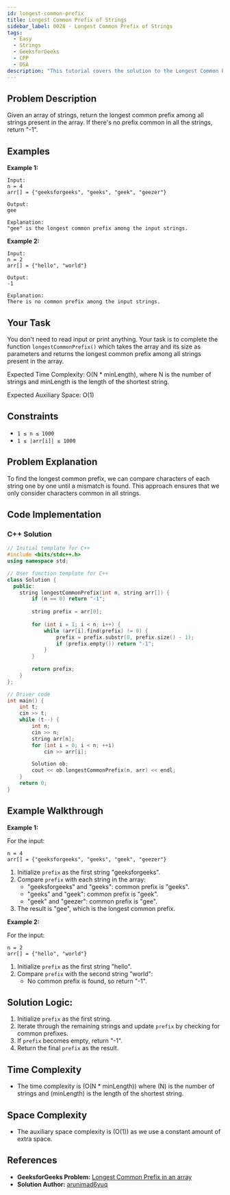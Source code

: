 ```yaml
---
id: longest-common-prefix
title: Longest Common Prefix of Strings
sidebar_label: 0028 - Longest Common Prefix of Strings
tags:
  - Easy
  - Strings
  - GeeksforGeeks
  - CPP
  - DSA
description: "This tutorial covers the solution to the Longest Common Prefix problem from the GeeksforGeeks website, featuring implementations in C++."
---
```

## Problem Description

Given an array of strings, return the longest common prefix among all strings present in the array. If there's no prefix common in all the strings, return "-1".

## Examples

**Example 1:**

```
Input:
n = 4
arr[] = {"geeksforgeeks", "geeks", "geek", "geezer"}

Output:
gee

Explanation:
"gee" is the longest common prefix among the input strings.
```

**Example 2:**

```
Input:
n = 2
arr[] = {"hello", "world"}

Output:
-1

Explanation:
There is no common prefix among the input strings.
```

## Your Task

You don't need to read input or print anything. Your task is to complete the function `longestCommonPrefix()` which takes the array and its size as parameters and returns the longest common prefix among all strings present in the array.

Expected Time Complexity: O(N * minLength), where N is the number of strings and minLength is the length of the shortest string.

Expected Auxiliary Space: O(1)

## Constraints

* `1 ≤ n ≤ 1000`
* `1 ≤ |arr[i]| ≤ 1000`

## Problem Explanation

To find the longest common prefix, we can compare characters of each string one by one until a mismatch is found. This approach ensures that we only consider characters common in all strings.

## Code Implementation

### C++ Solution

```cpp
// Initial template for C++
#include <bits/stdc++.h>
using namespace std;

// User function template for C++
class Solution {
  public:
    string longestCommonPrefix(int n, string arr[]) {
        if (n == 0) return "-1";
        
        string prefix = arr[0];
        
        for (int i = 1; i < n; i++) {
            while (arr[i].find(prefix) != 0) {
                prefix = prefix.substr(0, prefix.size() - 1);
                if (prefix.empty()) return "-1";
            }
        }
        
        return prefix;
    }
};

// Driver code
int main() {
    int t;
    cin >> t;
    while (t--) {
        int n;
        cin >> n;
        string arr[n];
        for (int i = 0; i < n; ++i)
            cin >> arr[i];

        Solution ob;
        cout << ob.longestCommonPrefix(n, arr) << endl;
    }
    return 0;
}
```

## Example Walkthrough

**Example 1:**

For the input:
```
n = 4
arr[] = {"geeksforgeeks", "geeks", "geek", "geezer"}
```

1. Initialize `prefix` as the first string "geeksforgeeks".
2. Compare `prefix` with each string in the array:
    - "geeksforgeeks" and "geeks": common prefix is "geeks".
    - "geeks" and "geek": common prefix is "geek".
    - "geek" and "geezer": common prefix is "gee".
3. The result is "gee", which is the longest common prefix.

**Example 2:**

For the input:
```
n = 2
arr[] = {"hello", "world"}
```

1. Initialize `prefix` as the first string "hello".
2. Compare `prefix` with the second string "world":
    - No common prefix is found, so return "-1".

## Solution Logic:

1. Initialize `prefix` as the first string.
2. Iterate through the remaining strings and update `prefix` by checking for common prefixes.
3. If `prefix` becomes empty, return "-1".
4. Return the final `prefix` as the result.

## Time Complexity

* The time complexity is \(O(N * minLength)\) where \(N\) is the number of strings and \(minLength\) is the length of the shortest string.

## Space Complexity

* The auxiliary space complexity is \(O(1)\) as we use a constant amount of extra space.

## References

- **GeeksforGeeks Problem:** [Longest Common Prefix in an array](https://www.geeksforgeeks.org/problems/longest-common-prefix-in-an-array5129/1?page=2&difficulty=Easy&sortBy=submissions)
- **Solution Author:** [arunimad6yuq](https://www.geeksforgeeks.org/user/arunimad6yuq/)
